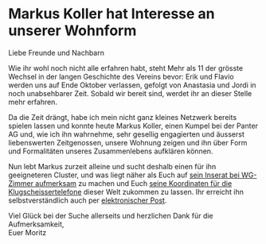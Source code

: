# Markus Koller hat Interesse an unserer Wohnform

Liebe Freunde und Nachbarn 

Wie ihr wohl noch nicht alle erfahren habt, steht Mehr als 11 der grösste Wechsel in der langen Geschichte des Vereins bevor: Erik und Flavio werden uns auf Ende Oktober verlassen, gefolgt von Anastasia und Jordi in noch unabsehbarer Zeit. Sobald wir bereit sind, werdet ihr an dieser Stelle mehr erfahren. 

Da die Zeit drängt, habe ich mein nicht ganz kleines Netzwerk bereits spielen lassen und konnte heute Markus Koller, einen Kumpel bei der Panter AG und, wie ich ihn wahrnehme, sehr gesellig engagierten und äusserst liebenswerten Zeitgenossen, unsere Wohnung zeigen und ihn über Form und Formalitäten unseres Zusammenlebens aufklären können.

Nun lebt Markus zurzeit alleine und sucht deshalb einen für ihn geeigneteren Cluster, und was liegt näher als Euch auf [sein Inserat bei WG-Zimmer aufmerksam](https://www.wgzimmer.ch/wgzimmer/search/room/ch/zurich-stadt/1-10-2018--1200-zurich-stadt.html) zu machen und Euch [seine Koordinaten für die Klugscheissertelefone](https://www.dropbox.com/s/29p9c22di3a1pdl/Markus%20Koller.vcf?dl=1) dieser Welt zukommen zu lassen. Ihr erreicht ihn selbstverständlich auch per [elektronischer Post](mailto:markus-koller@gmx.ch?subject=Dein%20Interesse%20an%20einem%20Cluster%20am%20Dialogweg%206).

Viel Glück bei der Suche allerseits und herzlichen Dank für die Aufmerksamkeit,  
Euer Moritz 